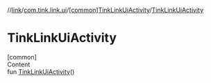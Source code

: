 //[link](../../index.md)/[com.tink.link.ui](../index.md)/[[common]TinkLinkUiActivity](index.md)/[TinkLinkUiActivity](-tink-link-ui-activity.md)



# TinkLinkUiActivity  
[common]  
Content  
fun [TinkLinkUiActivity](-tink-link-ui-activity.md)()  



